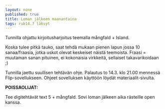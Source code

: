 ```yaml
---
layout: none
published: true
title: Loman jälkeen maanantaina
tags: rub14.7 läksyt
---
```

Tunnilla ohjattu kirjoitusharjoitus teemalla mångfald + Island.

Koska tulee pitkä tauko, saat tehdä mukaan pienen lapun jossa 10 sanaa/fraasia, jotka uskot olevat keskeiset näistä teemoista. Fraasi = muutaman sanan pituinen, ei kokonaisia virkkeitä, sellaiset takavarikoidaan ;)

Tunnilla jaettu suullisen tehtävän ohje. Palautus to 14.3. klo 21.00 mennessä Flip-sovellukseen. Ohjeet sovelluksen käyttöön löydät materiaalit-sivulta.

**POISSAOLIJAT:**

Tee digitehtävät text 5 + mångfald. Sovi loman jälkeen aika rästeille open kanssa.
